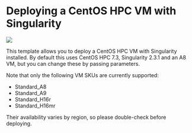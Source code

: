 # Deploying a CentOS HPC VM with Singularity

<a href="https://portal.azure.com/#create/Microsoft.Template/uri/https%3A%2F%2Fgitlab.oit.duke.edu%2FOIT-DCC%2FAzure-Slurm%2Fraw%2Fmaster%2FSingularity%2Fazuredeploy.json" target="_blank">
    <img src="http://azuredeploy.net/deploybutton.png"/>
</a>


This template allows you to deploy a CentOS HPC VM with Singularity installed. By default this uses CentOS HPC 7.3, Singularity 2.3.1 and an A8 VM, but you can change these by passing parameters.

Note that only the following VM SKUs are currently supported:
* Standard_A8
* Standard_A9
* Standard_H16r
* Standard_H16mr

Their availability varies by region, so please double-check before deploying. 
